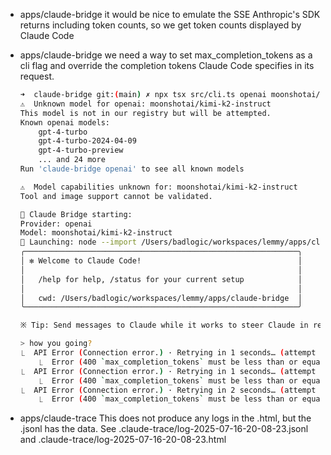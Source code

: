 - apps/claude-bridge it would be nice to emulate the SSE Anthropic's SDK returns including token counts, so we get token counts displayed by Claude Code
- apps/claude-bridge we need a way to set max_completion_tokens as a cli flag and override the completion tokens Claude Code specifies in its request.

   ```bash
   ➜  claude-bridge git:(main) ✗ npx tsx src/cli.ts openai moonshotai/kimi-k2-instruct --baseURL https://api.groq.com/openai/v1 --apiKey $GROQ_API_KEY
   ⚠️  Unknown model for openai: moonshotai/kimi-k2-instruct
   This model is not in our registry but will be attempted.
   Known openai models:
       gpt-4-turbo
       gpt-4-turbo-2024-04-09
       gpt-4-turbo-preview
       ... and 24 more
   Run 'claude-bridge openai' to see all known models

   ⚠️  Model capabilities unknown for: moonshotai/kimi-k2-instruct
   Tool and image support cannot be validated.

   🌉 Claude Bridge starting:
   Provider: openai
   Model: moonshotai/kimi-k2-instruct
   🚀 Launching: node --import /Users/badlogic/workspaces/lemmy/apps/claude-bridge/src/interceptor-loader.js /Users/badlogic/.claude/local/node_modules/@anthropic-ai/claude-code/cli.js
   ╭─────────────────────────────────────────────────────────────╮
   │ ✻ Welcome to Claude Code!                                   │
   │                                                             │
   │   /help for help, /status for your current setup            │
   │                                                             │
   │   cwd: /Users/badlogic/workspaces/lemmy/apps/claude-bridge  │
   ╰─────────────────────────────────────────────────────────────╯

   ※ Tip: Send messages to Claude while it works to steer Claude in real-time

   > how you going?
   ⎿  API Error (Connection error.) · Retrying in 1 seconds… (attempt 1/10)
       ⎿  Error (400 `max_completion_tokens` must be less than or equal to `16384`, the maximum value for `max_completion_tokens` is less than the `context_window` for this model)
   ⎿  API Error (Connection error.) · Retrying in 1 seconds… (attempt 2/10)
       ⎿  Error (400 `max_completion_tokens` must be less than or equal to `16384`, the maximum value for `max_completion_tokens` is less than the `context_window` for this model)
   ⎿  API Error (Connection error.) · Retrying in 2 seconds… (attempt 3/10)
       ⎿  Error (400 `max_completion_tokens` must be less than or equal to `16384`, the maximum value for `max_completion_tokens` is less than the `context_window` for this model)
   ```

- apps/claude-trace This does not produce any logs in the .html, but the .jsonl has the data. See .claude-trace/log-2025-07-16-20-08-23.jsonl and .claude-trace/log-2025-07-16-20-08-23.html
